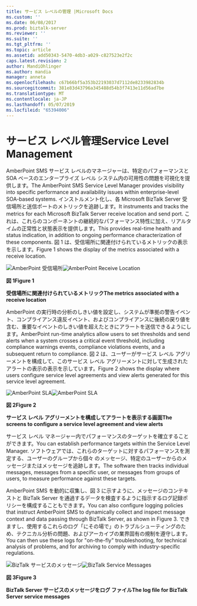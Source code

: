 ```yaml
---
title: サービス レベルの管理 |Microsoft Docs
ms.custom: ''
ms.date: 06/08/2017
ms.prod: biztalk-server
ms.reviewer: ''
ms.suite: ''
ms.tgt_pltfrm: ''
ms.topic: article
ms.assetid: add50343-5470-4db3-a029-c827523e2f2c
caps.latest.revision: 2
author: MandiOhlinger
ms.author: mandia
manager: anneta
ms.openlocfilehash: c67b66bf5a353b22193037d7112de8233982834b
ms.sourcegitcommit: 381e83d43796a345488d54b3f7413e11d56ad7be
ms.translationtype: MT
ms.contentlocale: ja-JP
ms.lasthandoff: 05/07/2019
ms.locfileid: "65394006"
---
```

# <a name="service-level-management"></a><span data-ttu-id="6cf9a-102">サービス レベル管理</span><span class="sxs-lookup"><span data-stu-id="6cf9a-102">Service Level Management</span></span>
<span data-ttu-id="6cf9a-103">AmberPoint SMS サービス レベルのマネージャーは、特定のパフォーマンスと SOA ベースのエンタープライズ レベル システム内の可用性の問題を可視化を提供します。</span><span class="sxs-lookup"><span data-stu-id="6cf9a-103">The AmberPoint SMS Service Level Manager provides visibility into specific performance and availability issues within enterprise-level SOA-based systems.</span></span> <span data-ttu-id="6cf9a-104">インストルメント化し、各 Microsoft BizTalk Server 受信場所と送信ポートのメトリックを追跡します。</span><span class="sxs-lookup"><span data-stu-id="6cf9a-104">It instruments and tracks the metrics for each Microsoft BizTalk Server receive location and send port.</span></span> <span data-ttu-id="6cf9a-105">これは、これらのコンポーネントの継続的なパフォーマンス特性に加え、リアルタイムの正常性と状態表示を提供します。</span><span class="sxs-lookup"><span data-stu-id="6cf9a-105">This provides real-time health and status indication, in addition to ongoing performance characterization of these components.</span></span> <span data-ttu-id="6cf9a-106">図 1 は、受信場所に関連付けられているメトリックの表示を示します。</span><span class="sxs-lookup"><span data-stu-id="6cf9a-106">Figure 1 shows the display of the metrics associated with a receive location.</span></span>  
  
 <span data-ttu-id="6cf9a-107">![AmberPoint 受信場所](../esb-toolkit/media/ch9-amberpointreceivelocation.gif "Ch9 AmberPointReceiveLocation")</span><span class="sxs-lookup"><span data-stu-id="6cf9a-107">![AmberPoint Receive Location](../esb-toolkit/media/ch9-amberpointreceivelocation.gif "Ch9-AmberPointReceiveLocation")</span></span>  
  
 <span data-ttu-id="6cf9a-108">**図 1**</span><span class="sxs-lookup"><span data-stu-id="6cf9a-108">**Figure 1**</span></span>  
  
 <span data-ttu-id="6cf9a-109">**受信場所に関連付けられているメトリック**</span><span class="sxs-lookup"><span data-stu-id="6cf9a-109">**The metrics associated with a receive location**</span></span>  
  
 <span data-ttu-id="6cf9a-110">AmberPoint の実行時の分析のしきい値を設定し、システムが準拠の警告イベント、コンプライアンス違反イベント、およびコンプライアンスに後続の戻り値を含む、重要なイベントのしきい値を超えたときにアラートを送信できるようにします。</span><span class="sxs-lookup"><span data-stu-id="6cf9a-110">AmberPoint run-time analytics allow users to set thresholds and send alerts when a system crosses a critical event threshold, including compliance warnings events, compliance violations events, and a subsequent return to compliance.</span></span> <span data-ttu-id="6cf9a-111">図 2 は、ユーザーがサービス レベル アグリーメントを構成して、このサービス レベル アグリーメントに対して生成されたアラートの表示の表示を示しています。</span><span class="sxs-lookup"><span data-stu-id="6cf9a-111">Figure 2 shows the display where users configure service level agreements and view alerts generated for this service level agreement.</span></span>  
  
 <span data-ttu-id="6cf9a-112">![AmberPoint SLA](../esb-toolkit/media/ch9-amberpointsla.gif "Ch9-AmberPointSLA")</span><span class="sxs-lookup"><span data-stu-id="6cf9a-112">![AmberPoint SLA](../esb-toolkit/media/ch9-amberpointsla.gif "Ch9-AmberPointSLA")</span></span>  
  
 <span data-ttu-id="6cf9a-113">**図 2**</span><span class="sxs-lookup"><span data-stu-id="6cf9a-113">**Figure 2**</span></span>  
  
 <span data-ttu-id="6cf9a-114">**サービス レベル アグリーメントを構成してアラートを表示する画面**</span><span class="sxs-lookup"><span data-stu-id="6cf9a-114">**The screens to configure a service level agreement and view alerts**</span></span>  
  
 <span data-ttu-id="6cf9a-115">サービス レベル マネージャー内でパフォーマンスのターゲットを確立することができます。</span><span class="sxs-lookup"><span data-stu-id="6cf9a-115">You can establish performance targets within the Service Level Manager.</span></span> <span data-ttu-id="6cf9a-116">ソフトウェアでは、これらのターゲットに対するパフォーマンスを測定する、ユーザーのグループから個々 のメッセージ、特定のユーザーからのメッセージまたはメッセージを追跡します。</span><span class="sxs-lookup"><span data-stu-id="6cf9a-116">The software then tracks individual messages, messages from a specific user, or messages from groups of users, to measure performance against these targets.</span></span>  
  
 <span data-ttu-id="6cf9a-117">AmberPoint SMS を動的に収集し、図 3 に示すように、メッセージのコンテキストと BizTalk Server を通過するデータを検査するように指示するログ記録ポリシーを構成することもできます。</span><span class="sxs-lookup"><span data-stu-id="6cf9a-117">You can also configure logging policies that instruct AmberPoint SMS to dynamically collect and inspect message context and data passing through BizTalk Server, as shown in Figure 3.</span></span> <span data-ttu-id="6cf9a-118">できますし、使用するこれらのログ「にその場で」のトラブルシューティングのため、テクニカル分析の問題、およびアーカイブの業界固有の規制を遵守します。</span><span class="sxs-lookup"><span data-stu-id="6cf9a-118">You can then use these logs for "on-the-fly" troubleshooting, for technical analysis of problems, and for archiving to comply with industry-specific regulations.</span></span>  
  
 <span data-ttu-id="6cf9a-119">![BizTalk サービスのメッセージ](../esb-toolkit/media/ch9-biztalkservicemessages.jpg "Ch9 BizTalkServiceMessages")</span><span class="sxs-lookup"><span data-stu-id="6cf9a-119">![BizTalk Service Messages](../esb-toolkit/media/ch9-biztalkservicemessages.jpg "Ch9-BizTalkServiceMessages")</span></span>  
  
 <span data-ttu-id="6cf9a-120">**図 3**</span><span class="sxs-lookup"><span data-stu-id="6cf9a-120">**Figure 3**</span></span>  
  
 <span data-ttu-id="6cf9a-121">**BizTalk Server サービスのメッセージをログ ファイル**</span><span class="sxs-lookup"><span data-stu-id="6cf9a-121">**The log file for BizTalk Server service messages**</span></span>